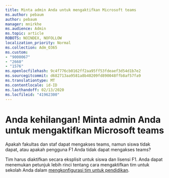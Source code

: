 ```yaml
---
title: Minta admin Anda untuk mengaktifkan Microsoft teams
ms.author: pebaum
author: pebaum
manager: mnirkhe
ms.audience: Admin
ms.topic: article
ROBOTS: NOINDEX, NOFOLLOW
localization_priority: Normal
ms.collection: Adm_O365
ms.custom:
- "9000067"
- "2660"
- "1576"
ms.openlocfilehash: 9c4f776cb0162ff2aa95ff53fdeaef3d54d1b7e2
ms.sourcegitcommit: d682713aa9581a8b40209fd890048ffb8af57fa9
ms.translationtype: MT
ms.contentlocale: id-ID
ms.lasthandoff: 02/13/2020
ms.locfileid: "41962300"
---
```

# <a name="youre-missing-out-ask-your-admin-to-enable-microsoft-teams"></a>Anda kehilangan! Minta admin Anda untuk mengaktifkan Microsoft teams

Apakah fakultas dan staf dapat mengakses teams, namun siswa tidak dapat, atau apakah pengguna F1 Anda tidak dapat mengakses teams?

Tim harus diaktifkan secara eksplisit untuk siswa dan lisensi F1. Anda dapat menemukan petunjuk lebih rinci tentang cara mengaktifkan tim untuk sekolah Anda dalam [mengkonfigurasi tim untuk pendidikan](https://docs.microsoft.com/microsoft-365/education/deploy/set-up-teams-for-education). 